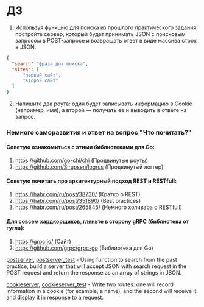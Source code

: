# ДЗ
1. Используя функцию для поиска из прошлого практического задания, постройте сервер, который будет принимать JSON с поисковым запросом в POST-запросе и возвращать ответ в виде массива строк в JSON.
```JSON
{
  "search":"фраза для поиска",
  "sites": [
      "первый сайт",
      "второй сайт"
  ]
}
```
2. Напишите два роута: один будет записывать информацию в Cookie (например, имя), а второй — получать ее и выводить в ответе на запрос.

### Немного саморазвития и ответ на вопрос "Что почитать?"
	  
#### Советую ознакомиться с этими библиотеками для Go:
1) https://github.com/go-chi/chi (Продвинутые роуты)
2) https://github.com/Sirupsen/logrus (Продвинутый логгер)

#### Советую почитать про архитектурный подход REST и RESTfull:
1) https://habr.com/ru/post/38730/ (Кратко о REST)
2) https://habr.com/ru/post/351890/ (Best practices)
3) https://habr.com/ru/post/265845/ (Немного холивара о RESTfull)

#### Для совсем хардкорщиков, гляньте в сторону gRPC (библиотека от гугла):
1) https://grpc.io/ (Сайт)
2) https://github.com/grpc/grpc-go (Библиотека для Go)


<p>

[postserver](packages/postserver/postserver.go), [postserver_test](packages/postserver/postserver_test.go) - Using function to search from the past practice, build a server that will accept JSON with search request in the POST request and return the response as an array of strings in JSON.
</p>
<p>

[cookieserver](packages/cookieserver/cookieserver.go), [cookieserver_test](packages/cookieserver/cookieserver_test.go) - Write two routes: one will record information in a cookie (for example, a name), and the second will receive it and display it in response to a request.
</p>